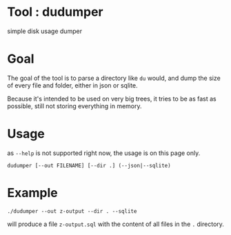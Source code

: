 # Tool : dudumper

simple disk usage dumper

# Goal

The goal of the tool is to parse a directory like `du` would, and dump the size 
of every file and folder, either in json or sqlite.

Because it's intended to be used on very big trees, it tries to be as fast as possible, 
still not storing everything in memory.

# Usage

as `--help` is not supported right now, the usage is on this page only.

```
dudumper [--out FILENAME] [--dir .] (--json|--sqlite)
```

# Example

```
./dudumper --out z-output --dir . --sqlite
```

will produce a file `z-output.sql` with the content of all files in the `.` directory.

